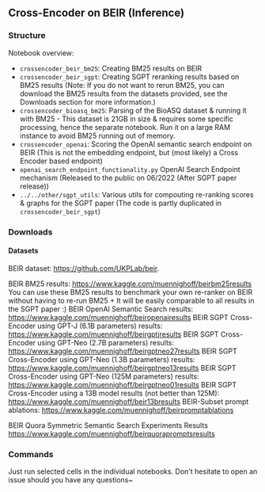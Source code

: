 ## Cross-Encoder on BEIR (Inference)

### Structure

Notebook overview:

- `crossencoder_beir_bm25`: Creating BM25 results on BEIR 
- `crossencoder_beir_sgpt`: Creating SGPT reranking results based on BM25 results (Note: If you do not want to rerun BM25, you can download the BM25 results from the datasets provided, see the Downloads section for more information.)
- `crossencoder_bioasq_bm25`: Parsing of the BioASQ dataset & running it with BM25 - This dataset is 21GB in size & requires some specific processing, hence the separate notebook. Run it on a large RAM instance to avoid BM25 running out of memory.
- `crossencoder_openai`: Scoring the OpenAI semantic search endpoint on BEIR (This is not the embedding endpoint, but (most likely) a Cross Encoder based endpoint)
- `openai_search_endpoint_functionality.py` OpenAI Search Endpoint mechanism (Released to the public on 06/2022 (After SGPT paper release))
- `../../other/sgpt_utils`: Various utils for compouting re-ranking scores & graphs for the SGPT paper (The code is partly duplicated in `crossencoder_beir_sgpt`)

### Downloads

#### Datasets

BEIR dataset: https://github.com/UKPLab/beir.

BEIR BM25 results: https://www.kaggle.com/muennighoff/beirbm25results
You can use these BM25 results to benchmark your own re-ranker on BEIR without having to re-run BM25 + It will be easily comparable to all results in the SGPT paper :)
BEIR OpenAI Semantic Search results: https://www.kaggle.com/muennighoff/beiropenairesults
BEIR SGPT Cross-Encoder using GPT-J (6.1B parameters) results: https://www.kaggle.com/muennighoff/beirgptjresults
BEIR SGPT Cross-Encoder using GPT-Neo (2.7B parameters) results: https://www.kaggle.com/muennighoff/beirgptneo27results
BEIR SGPT Cross-Encoder using GPT-Neo (1.3B parameters) results: https://www.kaggle.com/muennighoff/beirgptneo13results
BEIR SGPT Cross-Encoder using GPT-Neo (125M parameters) results: https://www.kaggle.com/muennighoff/beirgptneo01results
BEIR SGPT Cross-Encoder using a 13B model results (not better than 125M): https://www.kaggle.com/muennighoff/beir13bresults
BEIR-Subset prompt ablations: https://www.kaggle.com/muennighoff/beirpromptablations

BEIR Quora Symmetric Semantic Search Experiments Results https://www.kaggle.com/muennighoff/beirquorapromptsresults


### Commands

Just run selected cells in the individual notebooks. Don't hesitate to open an issue should you have any questions~
